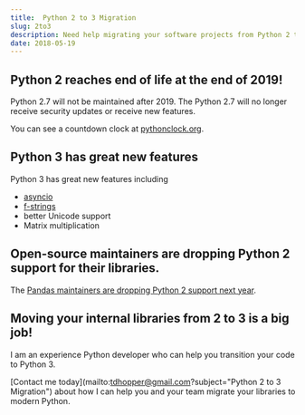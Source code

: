 ```yaml
---
title:  Python 2 to 3 Migration
slug: 2to3
description: Need help migrating your software projects from Python 2 to 3? I am an experience Python developer.
date: 2018-05-19
---
```


## Python 2 reaches end of life at the end of 2019!

Python 2.7 will not be maintained after 2019. The Python 2.7 will no longer receive security updates or receive new features.

You can see a countdown clock at [pythonclock.org](https://pythonclock.org).

## Python 3 has great new features

Python 3 has great new features including

* [asyncio](https://docs.python.org/3/library/asyncio.html)
* [f-strings](https://cito.github.io/blog/f-strings/)
* better Unicode support
* Matrix multiplication

## Open-source maintainers are dropping Python 2 support for their libraries.

The [Pandas maintainers are dropping Python 2 support next year](https://www.analyticsvidhya.com/blog/2018/04/pandas-will-drop-all-support-for-python-2-next-year/).

## Moving your internal libraries from 2 to 3 is a big job!

I am an experience Python developer who can help you transition your code to Python 3.

[Contact me today](mailto:tdhopper@gmail.com?subject="Python 2 to 3 Migration") about how I can help you and your team migrate your libraries to modern Python.


